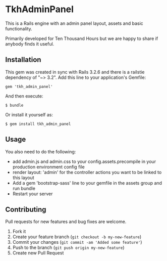# TkhAdminPanel

This is a Rails engine with an admin panel layout, assets and basic functionality.

Primarily developed for Ten Thousand Hours but we are happy to share if anybody finds it useful.

## Installation

This gem was created in sync with Rails 3.2.6 and there is a railstie dependency of "~> 3.2". Add this line to your application's Gemfile:

    gem 'tkh_admin_panel'

And then execute:

    $ bundle

Or install it yourself as:

    $ gem install tkh_admin_panel

## Usage

You also need to do the following:

* add admin.js and admin.css to your config.assets.precompile in your production environment config file
* render layout: 'admin' for the controller actions you want to be linked to this layout
* Add a gem 'bootstrap-sass' line to your gemfile in the assets group and run bundle
* Restart your server

## Contributing

Pull requests for new features and bug fixes are welcome.

1. Fork it
2. Create your feature branch (`git checkout -b my-new-feature`)
3. Commit your changes (`git commit -am 'Added some feature'`)
4. Push to the branch (`git push origin my-new-feature`)
5. Create new Pull Request
